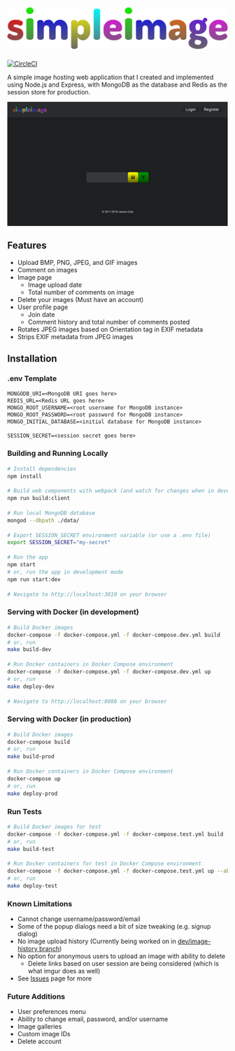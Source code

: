 # ![simpleimage logo](assets/images/logo.svg "simpleimage")

[![CircleCI](https://circleci.com/gh/Coteh/simpleimage.svg?style=shield)](https://circleci.com/gh/Coteh/simpleimage)

A simple image hosting web application that I created and implemented using Node.js and Express, with MongoDB as the database and Redis as the session store for production.

![Screenshot](screenshots/screenshot.png "App Screenshot")

## Features

* Upload BMP, PNG, JPEG, and GIF images
* Comment on images
* Image page
    * Image upload date
    * Total number of comments on image
* Delete your images (Must have an account)
* User profile page
    * Join date
    * Comment history and total number of comments posted
* Rotates JPEG images based on Orientation tag in EXIF metadata
* Strips EXIF metadata from JPEG images

## Installation

### .env Template

```
MONGODB_URI=<MongoDB URI goes here>
REDIS_URL=<Redis URL goes here>
MONGO_ROOT_USERNAME=<root username for MongoDB instance>
MONGO_ROOT_PASSWORD=<root password for MongoDB instance>
MONGO_INITIAL_DATABASE=<initial database for MongoDB instance>

SESSION_SECRET=<session secret goes here>
```

### Building and Running Locally

~~~sh
# Install dependencies
npm install

# Build web components with webpack (and watch for changes when in development mode)
npm run build:client

# Run local MongoDB database
mongod --dbpath ./data/

# Export SESSION_SECRET environment variable (or use a .env file)
export SESSION_SECRET="my-secret"

# Run the app
npm start
# or, run the app in development mode
npm run start:dev

# Navigate to http://localhost:3010 on your browser
~~~

### Serving with Docker (in development)

~~~sh
# Build Docker images
docker-compose -f docker-compose.yml -f docker-compose.dev.yml build
# or, run
make build-dev

# Run Docker containers in Docker Compose environment
docker-compose -f docker-compose.yml -f docker-compose.dev.yml up
# or, run
make deploy-dev

# Navigate to http://localhost:8080 on your browser
~~~

### Serving with Docker (in production)

~~~sh
# Build Docker images
docker-compose build
# or, run
make build-prod

# Run Docker containers in Docker Compose environment
docker-compose up
# or, run
make deploy-prod
~~~

### Run Tests

~~~sh
# Build Docker images for test
docker-compose -f docker-compose.yml -f docker-compose.test.yml build
# or, run
make build-test

# Run Docker containers for test in Docker Compose environment
docker-compose -f docker-compose.yml -f docker-compose.test.yml up --abort-on-container-exit
# or, run
make deploy-test
~~~

### Known Limitations

* Cannot change username/password/email
* Some of the popup dialogs need a bit of size tweaking (e.g. signup dialog)
* No image upload history (Currently being worked on in [dev/image-history branch](https://github.com/Coteh/simpleimage/tree/dev/image-history))
* No option for anonymous users to upload an image with ability to delete
    * Delete links based on user session are being considered (which is what imgur does as well)
* See [Issues](https://github.com/Coteh/simpleimage/issues) page for more

### Future Additions

* User preferences menu
* Ability to change email, password, and/or username
* Image galleries
* Custom image IDs
* Delete account

